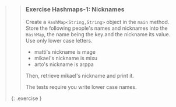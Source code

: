 >> ### Exercise Hashmaps-1: Nicknames
>>
>> Create a `HashMap<String,String>` object in the `main` method. Store the following people's names and nicknames into the `HashMap`, the name being the key and the nickname its value. Use only lower case letters.
>>
>>* matti's nickname is mage
>>* mikael's nickname is mixu
>>* arto's nickname is arppa
>>
>>Then, retrieve mikael's nickname and print it.
>>
>>The tests require you write lower case names.
>>
>{: .exercise }